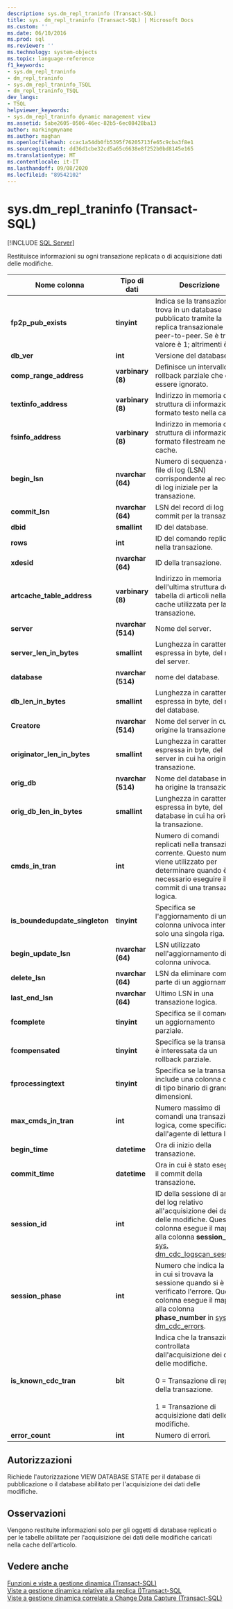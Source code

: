 ```yaml
---
description: sys.dm_repl_traninfo (Transact-SQL)
title: sys. dm_repl_traninfo (Transact-SQL) | Microsoft Docs
ms.custom: ''
ms.date: 06/10/2016
ms.prod: sql
ms.reviewer: ''
ms.technology: system-objects
ms.topic: language-reference
f1_keywords:
- sys.dm_repl_traninfo
- dm_repl_traninfo
- sys.dm_repl_traninfo_TSQL
- dm_repl_traninfo_TSQL
dev_langs:
- TSQL
helpviewer_keywords:
- sys.dm_repl_traninfo dynamic management view
ms.assetid: 5abe2605-0506-46ec-82b5-6ec08428ba13
author: markingmyname
ms.author: maghan
ms.openlocfilehash: ccac1a54db0fb5395f76205713fe65c9cba3f8e1
ms.sourcegitcommit: dd36d1cbe32cd5a65c6638e8f252b0bd8145e165
ms.translationtype: MT
ms.contentlocale: it-IT
ms.lasthandoff: 09/08/2020
ms.locfileid: "89542102"
---
```

# <a name="sysdm_repl_traninfo-transact-sql"></a>sys.dm_repl_traninfo (Transact-SQL)
[!INCLUDE [SQL Server](../../includes/applies-to-version/sqlserver.md)]

  Restituisce informazioni su ogni transazione replicata o di acquisizione dati delle modifiche.  

|Nome colonna|Tipo di dati|Descrizione|  
|-----------------|---------------|-----------------|  
|**fp2p_pub_exists**|**tinyint**|Indica se la transazione si trova in un database pubblicato tramite la replica transazionale peer-to-peer. Se è true, il valore è 1; altrimenti è 0.|  
|**db_ver**|**int**|Versione del database.|  
|**comp_range_address**|**varbinary (8)**|Definisce un intervallo di rollback parziale che deve essere ignorato.|  
|**textinfo_address**|**varbinary (8)**|Indirizzo in memoria della struttura di informazioni in formato testo nella cache.|  
|**fsinfo_address**|**varbinary (8)**|Indirizzo in memoria della struttura di informazioni in formato filestream nella cache.|  
|**begin_lsn**|**nvarchar (64)**|Numero di sequenza del file di log (LSN) corrispondente al record di log iniziale per la transazione.|  
|**commit_lsn**|**nvarchar (64)**|LSN del record di log del commit per la transazione.|  
|**dbid**|**smallint**|ID del database.|  
|**rows**|**int**|ID del comando replicato nella transazione.|  
|**xdesid**|**nvarchar (64)**|ID della transazione.|  
|**artcache_table_address**|**varbinary (8)**|Indirizzo in memoria dell'ultima struttura della tabella di articoli nella cache utilizzata per la transazione.|  
|**server**|**nvarchar (514)**|Nome del server.|  
|**server_len_in_bytes**|**smallint**|Lunghezza in caratteri, espressa in byte, del nome del server.|  
|**database**|**nvarchar (514)**|nome del database.|  
|**db_len_in_bytes**|**smallint**|Lunghezza in caratteri, espressa in byte, del nome del database.|  
|**Creatore**|**nvarchar (514)**|Nome del server in cui ha origine la transazione.|  
|**originator_len_in_bytes**|**smallint**|Lunghezza in caratteri, espressa in byte, del server in cui ha origine la transazione.|  
|**orig_db**|**nvarchar (514)**|Nome del database in cui ha origine la transazione.|  
|**orig_db_len_in_bytes**|**smallint**|Lunghezza in caratteri, espressa in byte, del database in cui ha origine la transazione.|  
|**cmds_in_tran**|**int**|Numero di comandi replicati nella transazione corrente. Questo numero viene utilizzato per determinare quando è necessario eseguire il commit di una transazione logica.|  
|**is_boundedupdate_singleton**|**tinyint**|Specifica se l'aggiornamento di una colonna univoca interessa solo una singola riga.|  
|**begin_update_lsn**|**nvarchar (64)**|LSN utilizzato nell'aggiornamento di una colonna univoca.|  
|**delete_lsn**|**nvarchar (64)**|LSN da eliminare come parte di un aggiornamento.|  
|**last_end_lsn**|**nvarchar (64)**|Ultimo LSN in una transazione logica.|  
|**fcomplete**|**tinyint**|Specifica se il comando è un aggiornamento parziale.|  
|**fcompensated**|**tinyint**|Specifica se la transazione è interessata da un rollback parziale.|  
|**fprocessingtext**|**tinyint**|Specifica se la transazione include una colonna di dati di tipo binario di grandi dimensioni.|  
|**max_cmds_in_tran**|**int**|Numero massimo di comandi una transazione logica, come specificato dall'agente di lettura log.|  
|**begin_time**|**datetime**|Ora di inizio della transazione.|  
|**commit_time**|**datetime**|Ora in cui è stato eseguito il commit della transazione.|  
|**session_id**|**int**|ID della sessione di analisi del log relativo all'acquisizione dei dati delle modifiche. Questa colonna esegue il mapping alla colonna **session_id** in [sys. dm_cdc_logscan_sessions](../../relational-databases/system-dynamic-management-views/change-data-capture-sys-dm-cdc-log-scan-sessions.md).|  
|**session_phase**|**int**|Numero che indica la fase in cui si trovava la sessione quando si è verificato l'errore. Questa colonna esegue il mapping alla colonna **phase_number** in [sys. dm_cdc_errors](../../relational-databases/system-dynamic-management-views/change-data-capture-sys-dm-cdc-errors.md).|  
|**is_known_cdc_tran**|**bit**|Indica che la transazione è controllata dall'acquisizione dei dati delle modifiche.<br /><br /> 0 = Transazione di replica della transazione.<br /><br /> 1 = Transazione di acquisizione dati delle modifiche.|  
|**error_count**|**int**|Numero di errori.|  
  
## <a name="permissions"></a>Autorizzazioni  
 Richiede l'autorizzazione VIEW DATABASE STATE per il database di pubblicazione o il database abilitato per l'acquisizione dei dati delle modifiche.  
  
## <a name="remarks"></a>Osservazioni  
 Vengono restituite informazioni solo per gli oggetti di database replicati o per le tabelle abilitate per l'acquisizione dei dati delle modifiche caricati nella cache dell'articolo.  
  
## <a name="see-also"></a>Vedere anche  
 [Funzioni e viste a gestione dinamica &#40;Transact-SQL&#41;](~/relational-databases/system-dynamic-management-views/system-dynamic-management-views.md)   
 [Viste a gestione dinamica relative alla replica &#40;&#41;Transact-SQL ](../../relational-databases/system-dynamic-management-views/replication-related-dynamic-management-views-transact-sql.md)   
 [Viste a gestione dinamica correlate a Change Data Capture &#40;Transact-SQL&#41;](https://msdn.microsoft.com/library/2a771d7d-693a-4f56-9227-02cd00e0e200)  
  
  

